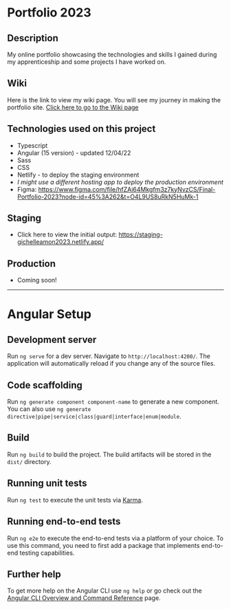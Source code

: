 # Portfolio 2023

## Description
My online portfolio showcasing the technologies and skills I gained during my apprenticeship and some projects I have worked on.

## Wiki
Here is the link to view my wiki page. You will see my journey in making the portfolio site. [Click here to go to the Wiki page](https://github.com/ChelleAmon/Portfolio-2023/wiki)

## Technologies used on this project
* Typescript
* Angular (15 version) - updated 12/04/22
* Sass
* CSS
* Netlify - to deploy the staging environment
* *I might use a different hosting app to deploy the production environment*
* Figma: https://www.figma.com/file/hfZAi64Mkgfm3z7kyNvzCS/Final-Portfolio-2023?node-id=45%3A262&t=O4L9US8uRkN5HuMk-1

## Staging
* Click here to view the initial output: https://staging-gichelleamon2023.netlify.app/

## Production
* Coming soon!

_______________________
# Angular Setup

## Development server

Run `ng serve` for a dev server. Navigate to `http://localhost:4200/`. The application will automatically reload if you change any of the source files.

## Code scaffolding

Run `ng generate component component-name` to generate a new component. You can also use `ng generate directive|pipe|service|class|guard|interface|enum|module`.

## Build

Run `ng build` to build the project. The build artifacts will be stored in the `dist/` directory.

## Running unit tests

Run `ng test` to execute the unit tests via [Karma](https://karma-runner.github.io).

## Running end-to-end tests

Run `ng e2e` to execute the end-to-end tests via a platform of your choice. To use this command, you need to first add a package that implements end-to-end testing capabilities.

## Further help

To get more help on the Angular CLI use `ng help` or go check out the [Angular CLI Overview and Command Reference](https://angular.io/cli) page.
